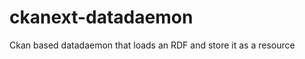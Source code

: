 ckanext-datadaemon
==================

Ckan based datadaemon that loads an RDF and store it as a resource